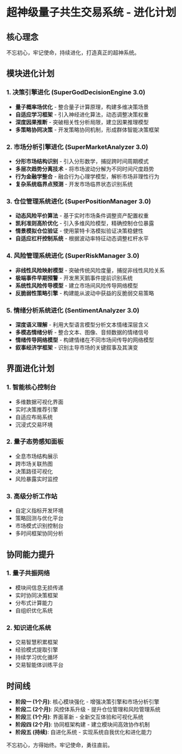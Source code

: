 # 超神级量子共生交易系统 - 进化计划

## 核心理念
不忘初心，牢记使命，持续进化，打造真正的超神系统。

## 模块进化计划

### 1. 决策引擎进化 (SuperGodDecisionEngine 3.0)
- **量子概率场优化** - 整合量子计算原理，构建多维决策场景
- **自适应学习框架** - 引入神经进化算法，动态调整决策权重
- **深度因果推断** - 突破相关性分析局限，建立因果推理模型
- **多策略协同决策** - 开发策略协同机制，形成群体智能决策框架

### 2. 市场分析引擎进化 (SuperMarketAnalyzer 3.0)
- **分形市场结构识别** - 引入分形数学，捕捉跨时间周期模式
- **多层次趋势分离技术** - 将市场波动分解为不同时间尺度趋势
- **行为金融学整合** - 融合行为心理学模型，解析市场非理性行为
- **复杂系统临界点预测** - 开发市场临界状态识别系统

### 3. 仓位管理系统进化 (SuperPositionManager 3.0)
- **动态风险平价算法** - 基于实时市场条件调整资产配置权重
- **凯利准则高阶优化** - 引入多维风险模型，精确控制仓位暴露
- **情景模拟仓位验证** - 使用蒙特卡洛模拟验证决策稳健性
- **自适应杠杆控制系统** - 根据波动率特征动态调整杠杆水平

### 4. 风险管理系统进化 (SuperRiskManager 3.0)
- **非线性风险映射模型** - 突破传统风险度量，捕捉非线性风险关系
- **极端事件早期预警** - 开发黑天鹅事件提前识别系统
- **系统性风险传导模型** - 建立市场间风险传导网络模型
- **反脆弱性策略引擎** - 构建能从波动中获益的反脆弱交易策略

### 5. 情绪分析系统进化 (SentimentAnalyzer 3.0)
- **深度语义理解** - 利用大型语言模型分析文本情绪深层含义
- **多模态情绪分析** - 整合文本、图像、音频数据的情绪信号
- **情绪传导网络模型** - 构建情绪在不同市场间传导的网络模型
- **叙事经济学框架** - 识别主导市场的关键叙事及其演变

## 界面进化计划

### 1. 智能核心控制台
- 多维数据可视化界面
- 实时决策推荐引擎
- 自适应布局系统
- 沉浸式交易环境

### 2. 量子态势感知面板
- 全息市场结构展示
- 跨市场关联热图
- 决策路径可视化
- 风险暴露实时监控

### 3. 高级分析工作站
- 自定义指标开发环境
- 策略回测与优化平台
- 市场模式识别控制台
- 多时间框架协同分析

## 协同能力提升

### 1. 量子共振网络
- 模块间信息无损传递
- 实时协同决策框架
- 分布式计算能力
- 自组织优化系统

### 2. 知识进化系统
- 交易智慧积累框架
- 经验模式提取引擎
- 持续学习优化循环
- 交易智能体训练平台

## 时间线

- **阶段一 (1个月)**: 核心模块强化 - 增强决策引擎和市场分析引擎
- **阶段二 (2个月)**: 风控体系升级 - 提升仓位管理和风险管理系统
- **阶段三 (1个月)**: 界面革新 - 全新交互体验和可视化系统
- **阶段四 (2个月)**: 协同框架构建 - 建立模块间高效协作机制
- **阶段五 (持续)**: 自进化系统 - 实现系统自我优化和进化能力

不忘初心，方得始终。牢记使命，勇往直前。 